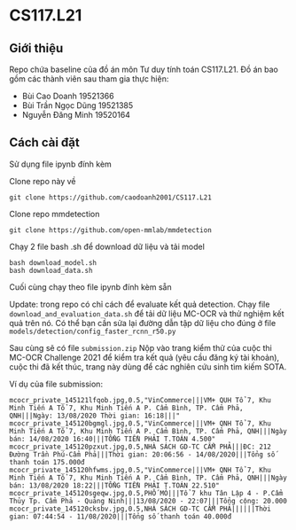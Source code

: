 # CS117.L21

## Giới thiệu
Repo chứa baseline của đồ án môn Tư duy tính toán CS117.L21. Đồ án bao gồm các thành viên sau tham gia thực hiện:
- Bùi Cao Doanh 19521366
- Bùi Trần Ngọc Dũng 19521385
- Nguyễn Đăng Minh 19520164

## Cách cài đặt
Sử dụng file ipynb đính kèm

Clone repo này về

```
git clone https://github.com/caodoanh2001/CS117.L21
```

Clone repo mmdetection

```
git clone https://github.com/open-mmlab/mmdetection
```

Chạy 2 file bash .sh để download dữ liệu và tải model

```
bash download_model.sh
bash download_data.sh
```

Cuối cùng chạy theo file ipynb đính kèm sẵn

Update: trong repo có chỉ cách để evaluate kết quả detection. Chạy file `download_and_evaluation_data.sh` để tải dữ liệu MC-OCR và thử nghiệm kết quả trên nó.
Có thể bạn cần sửa lại đường dẫn tập dữ liệu cho đúng ở file `models/detection/config_faster_rcnn_r50.py`

Sau cùng sẽ có file `submission.zip`
Nộp vào trang kiểm thử của cuộc thi MC-OCR Challenge 2021 để kiểm tra kết quả (yêu cầu đăng ký tài khoản), cuộc thi đã kết thúc, trang này dùng để các nghiên cứu sinh tìm kiếm SOTA.

Ví dụ của file submission:
```
mcocr_private_145121lfqob.jpg,0.5,"VinCommerce|||VM+ QUH Tổ 7, Khu Minh Tiến A Tổ 7, Khu Minh Tiến A P. Cẩm Bình, TP. Cẩm Phả, QNH|||Ngày: 13/08/2020 Thời gian: 16:18|||"
mcocr_private_145120bgmgl.jpg,0.5,"VinCommerce|||VM+ QNH Tổ 7, Khu Minh Tiến A Tổ 7, Khu Minh Tiến A P. Cẩm Bình, TP. Cẩm Phả, QNH|||Ngày bán: 14/08/2020 16:40|||TỔNG TIỀN PHẢI T.TOÁN 4.500"
mcocr_private_145120pzxut.jpg,0.5,NHÀ SÁCH GD-TC CẨM PHẢ|||ĐC: 212 Đường Trần Phú-Cẩm Phả|||Thời gian: 20:06:56 - 14/08/2020|||Tổng số thanh toán 175.000đ
mcocr_private_145120hfwms.jpg,0.5,"VinCommerce|||VM+ QNH Tổ 7, Khu Minh Tiến A Tổ 7, Khu Minh Tiến A P. Cẩm Bình, TP. Cẩm Phả, QNH|||Ngày bán: 13/08/2020 18:22|||TỔNG TIỀN PHẢI T.TOÁN 22.510"
mcocr_private_145120sgeqw.jpg,0.5,PHỐ MỎ|||Tổ 7 khu Tân Lập 4 - P.Cẩm Thủy Tp. Cẩm Phả - Quảng Ninh|||13/08/2020 - 22:07|||Tổng cộng: 20.000
mcocr_private_145120cksbv.jpg,0.5,NHÀ SÁCH GD-TC CẨM PHẢ||||||Thời gian: 07:44:54 - 11/08/2020|||Tổng số thanh toán 40.000đ
```
